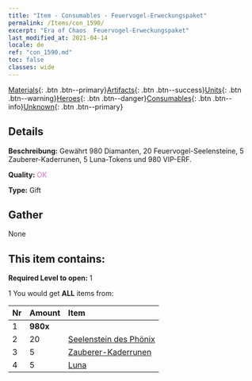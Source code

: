 ```yaml
---
title: "Item - Consumables - Feuervogel-Erweckungspaket"
permalink: /Items/con_1590/
excerpt: "Era of Chaos  Feuervogel-Erweckungspaket"
last_modified_at: 2021-04-14
locale: de
ref: "con_1590.md"
toc: false
classes: wide
---
```

 [Materials](/de/Items/){: .btn .btn--primary}[Artifacts](/de/Items/Artifacts/){: .btn .btn--success}[Units](/de/Items/Units/){: .btn .btn--warning}[Heroes](/de/Items/Heroes/){: .btn .btn--danger}[Consumables](/de/Items/Consumables/){: .btn .btn--info}[Unknown](/de/Items/Unknown/){: .btn .btn--primary}

## Details
 **Beschreibung:** Gewährt 980 Diamanten, 20 Feuervogel-Seelensteine, 5 Zauberer-Kaderrunen, 5 Luna-Tokens und 980 VIP-ERF.

 **Quality:** <span style="color: #DA70D6">OK</span>

 **Type:** Gift

## Gather

  None

## This item contains:

 **Required Level to open:** 1

 1 You would get **ALL** items  from:

  | Nr | Amount |     Item    |
  |:---|:-------|:------------|
  | 1 |  **980x** | <i class="fas fa-gem"/> |  | 
  | 2 | 20 | [Seelenstein des Phönix](/de/Items/unt_348/) | 
  | 3 | 5 | [Zauberer-Kaderrunen](/de/Items/con_746/) | 
  | 4 | 5 | [Luna](/de/Items/her_378/) | 
